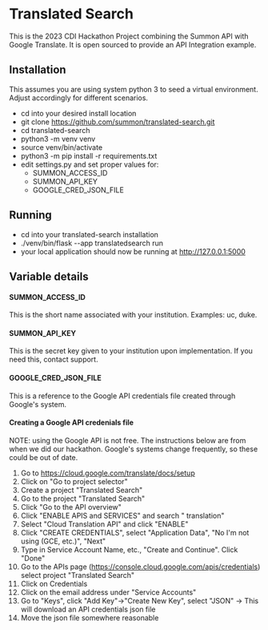 # Translated Search
This is the 2023 CDI Hackathon Project combining the Summon API with Google Translate.  It is open sourced to provide an API Integration example.

## Installation
This assumes you are using system python 3 to seed a virtual environment.  Adjust accordingly for different scenarios.
* cd into your desired install location
* git clone https://github.com/summon/translated-search.git
* cd translated-search
* python3 -m venv venv 
* source venv/bin/activate
* python3 -m pip install -r requirements.txt
* edit settings.py and set proper values for:
  * SUMMON_ACCESS_ID
  * SUMMON_API_KEY
  * GOOGLE_CRED_JSON_FILE

## Running
* cd into your translated-search installation
* ./venv/bin/flask --app translatedsearch run
* your local application should now be running at http://127.0.0.1:5000

## Variable details
#### SUMMON_ACCESS_ID
This is the short name associated with your institution.  Examples: uc, duke.

#### SUMMON_API_KEY
This is the secret key given to your institution upon implementation.  If you need this, contact support.

#### GOOGLE_CRED_JSON_FILE
This is a reference to the Google API credentials file created through Google's system.

#### Creating a Google API credenials file
NOTE: using the Google API is not free.  The instructions below are from when we did our hackathon.  Google's systems change frequently, so these could be out of date.
1. Go to https://cloud.google.com/translate/docs/setup
2. Click on "Go to project selector"
3. Create a project "Translated Search"
4. Go to the project "Translated Search"
5. Click "Go to the API overview"
6. Click "ENABLE APIS and SERVICES" and search " translation"
7. Select "Cloud Translation API" and click "ENABLE"
8. Click "CREATE CREDENTIALS", select "Application Data", "No I'm not using (GCE, etc.)", "Next"
9. Type in Service Account Name, etc., "Create and Continue". Click "Done"
10. Go to the APIs page (https://console.cloud.google.com/apis/credentials) select project "Translated Search"
11. Click on Credentials 
12. Click on the email address under "Service Accounts"
13. Go to "Keys", click "Add Key"→"Create New Key", select "JSON" → This will download an API credentials json file 
14. Move the json file somewhere reasonable